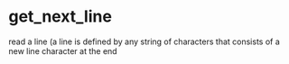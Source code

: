 # get_next_line
read a line (a line is defined by any string of characters that consists of a new line character at the end
